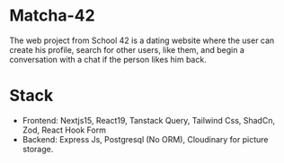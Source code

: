 # Matcha-42

The web project from School 42 is a dating website where the user can create his profile, search for other users, like them, and begin a conversation with a chat if the person likes him back.

# Stack
- Frontend: Nextjs15, React19, Tanstack Query, Tailwind Css, ShadCn, Zod, React Hook Form
- Backend: Express Js, Postgresql (No ORM), Cloudinary for picture storage.
